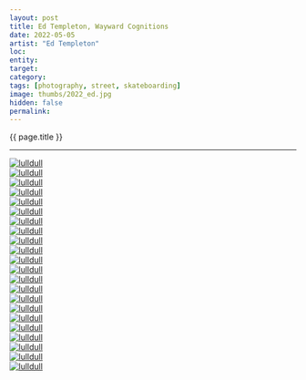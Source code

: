 ```yaml
---
layout: post
title: Ed Templeton, Wayward Cognitions
date: 2022-05-05
artist: "Ed Templeton"
loc: 
entity: 
target: 
category: 
tags: [photography, street, skateboarding]
image: thumbs/2022_ed.jpg
hidden: false
permalink:
---
```




<div class="highlight2">{{ page.title }}</div>

---



<div class="post_image">
	<a href="{{ site.baseurl }}/images/posts/2022_ed/001.jpg" target="_blank">
	<img src="{{ site.baseurl }}/images/posts/2022_ed/001.jpg" alt="lulldull"></a>
</div>

<div class="post_image">
	<a href="{{ site.baseurl }}/images/posts/2022_ed/002.jpg" target="_blank">
	<img src="{{ site.baseurl }}/images/posts/2022_ed/002.jpg" alt="lulldull"></a>
</div>

<div class="post_image">
	<a href="{{ site.baseurl }}/images/posts/2022_ed/003.jpg" target="_blank">
	<img src="{{ site.baseurl }}/images/posts/2022_ed/003.jpg" alt="lulldull"></a>
</div>

<div class="post_image">
	<a href="{{ site.baseurl }}/images/posts/2022_ed/004.jpg" target="_blank">
	<img src="{{ site.baseurl }}/images/posts/2022_ed/004.jpg" alt="lulldull"></a>
</div>

<div class="post_image">
	<a href="{{ site.baseurl }}/images/posts/2022_ed/005.jpg" target="_blank">
	<img src="{{ site.baseurl }}/images/posts/2022_ed/005.jpg" alt="lulldull"></a>
</div>

<div class="post_image">
	<a href="{{ site.baseurl }}/images/posts/2022_ed/006.jpg" target="_blank">
	<img src="{{ site.baseurl }}/images/posts/2022_ed/006.jpg" alt="lulldull"></a>
</div>

<div class="post_image">
	<a href="{{ site.baseurl }}/images/posts/2022_ed/007.jpg" target="_blank">
	<img src="{{ site.baseurl }}/images/posts/2022_ed/007.jpg" alt="lulldull"></a>
</div>

<div class="post_image">
	<a href="{{ site.baseurl }}/images/posts/2022_ed/008.jpg" target="_blank">
	<img src="{{ site.baseurl }}/images/posts/2022_ed/008.jpg" alt="lulldull"></a>
</div>

<div class="post_image">
	<a href="{{ site.baseurl }}/images/posts/2022_ed/009.jpg" target="_blank">
	<img src="{{ site.baseurl }}/images/posts/2022_ed/009.jpg" alt="lulldull"></a>
</div>

<div class="post_image">
	<a href="{{ site.baseurl }}/images/posts/2022_ed/010.jpg" target="_blank">
	<img src="{{ site.baseurl }}/images/posts/2022_ed/010.jpg" alt="lulldull"></a>
</div>

<div class="post_image">
	<a href="{{ site.baseurl }}/images/posts/2022_ed/011.jpg" target="_blank">
	<img src="{{ site.baseurl }}/images/posts/2022_ed/011.jpg" alt="lulldull"></a>
</div>

<div class="post_image">
	<a href="{{ site.baseurl }}/images/posts/2022_ed/012.jpg" target="_blank">
	<img src="{{ site.baseurl }}/images/posts/2022_ed/012.jpg" alt="lulldull"></a>
</div>

<div class="post_image">
	<a href="{{ site.baseurl }}/images/posts/2022_ed/013.jpg" target="_blank">
	<img src="{{ site.baseurl }}/images/posts/2022_ed/013.jpg" alt="lulldull"></a>
</div>

<div class="post_image">
	<a href="{{ site.baseurl }}/images/posts/2022_ed/014.jpg" target="_blank">
	<img src="{{ site.baseurl }}/images/posts/2022_ed/014.jpg" alt="lulldull"></a>
</div>

<div class="post_image">
	<a href="{{ site.baseurl }}/images/posts/2022_ed/015.jpg" target="_blank">
	<img src="{{ site.baseurl }}/images/posts/2022_ed/015.jpg" alt="lulldull"></a>
</div>

<div class="post_image">
	<a href="{{ site.baseurl }}/images/posts/2022_ed/016.jpg" target="_blank">
	<img src="{{ site.baseurl }}/images/posts/2022_ed/016.jpg" alt="lulldull"></a>
</div>

<div class="post_image">
	<a href="{{ site.baseurl }}/images/posts/2022_ed/017.jpg" target="_blank">
	<img src="{{ site.baseurl }}/images/posts/2022_ed/017.jpg" alt="lulldull"></a>
</div>

<div class="post_image">
	<a href="{{ site.baseurl }}/images/posts/2022_ed/018.jpg" target="_blank">
	<img src="{{ site.baseurl }}/images/posts/2022_ed/018.jpg" alt="lulldull"></a>
</div>

<div class="post_image">
	<a href="{{ site.baseurl }}/images/posts/2022_ed/019.jpg" target="_blank">
	<img src="{{ site.baseurl }}/images/posts/2022_ed/019.jpg" alt="lulldull"></a>
</div>

<div class="post_image">
	<a href="{{ site.baseurl }}/images/posts/2022_ed/020.jpg" target="_blank">
	<img src="{{ site.baseurl }}/images/posts/2022_ed/020.jpg" alt="lulldull"></a>
</div>

<div class="post_image">
	<a href="{{ site.baseurl }}/images/posts/2022_ed/021.jpg" target="_blank">
	<img src="{{ site.baseurl }}/images/posts/2022_ed/021.jpg" alt="lulldull"></a>
</div>

<div class="post_image">
	<a href="{{ site.baseurl }}/images/posts/2022_ed/022.jpg" target="_blank">
	<img src="{{ site.baseurl }}/images/posts/2022_ed/022.jpg" alt="lulldull"></a>
</div>